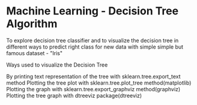 # Machine Learning - Decision Tree Algorithm
To explore decision tree classifier and to visualize the decision tree in different ways to predict right class for new data with simple simple but famous dataset - "Iris"

Ways used to visualize the Decision Tree

By printing text representation of the tree with sklearn.tree.export_text method
Plotting the tree plot with sklearn.tree.plot_tree method(matplotlib)
Plotting the graph with sklearn.tree.export_graphviz method(graphviz)
Plotting the tree graph with dtreeviz package(dtreeviz)
